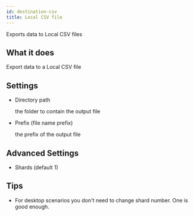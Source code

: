 ```yaml
---
id: destination-csv
title: Local CSV file
---
```


Exports data to Local CSV files

## What it does 

Export data to a Local CSV file

## Settings 

* Directory path 
  
  the folder to contain the output file

* Prefix (file name prefix)

  the prefix of the output file

## Advanced Settings

* Shards (default 1)

## Tips 

* For desktop scenarios you don't need to change shard number. One is good enough.

